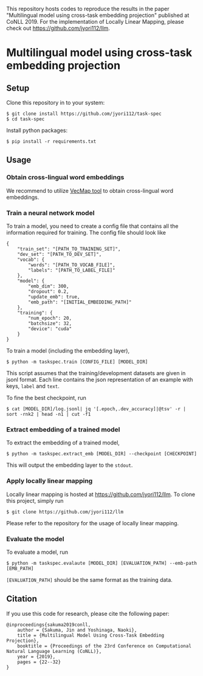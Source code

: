 This repository hosts codes to reproduce the results in the paper "Multilingual model using cross-task embedding projection" published at CoNLL 2019.
For the implementation of Locally Linear Mapping, please check out https://github.com/jyori112/llm.

# Multilingual model using cross-task embedding projection

## Setup

Clone this repository in to your system:
```
$ git clone install https://github.com/jyori112/task-spec
$ cd task-spec
```

Install python packages:
```
$ pip install -r requirements.txt
```

## Usage

### Obtain cross-lingual word embeddings

We recommend to utilize [VecMap tool](https://github.com/artetxem/vecmap) to obtain cross-lingual word embeddings.

### Train a neural network model

To train a model, you need to create a config file that contains all the information required for training.
The config file should look like
```
{
    "train_set": "[PATH_TO_TRAINING_SET]",
    "dev_set": "[PATH_TO_DEV_SET]",
    "vocab": {
        "words": "[PATH_TO_VOCAB_FILE]",
        "labels": "[PATH_TO_LABEL_FILE]"
    },
    "model": {
        "emb_dim": 300,
        "dropout": 0.2,
        "update_emb": true,
        "emb_path": "[INITIAL_EMBEDDING_PATH]"
    },
    "training": {
        "num_epoch": 20,
        "batchsize": 32,
        "device": "cuda"
    }
}
```

To train a model (including the embedding layer),

```
$ python -m taskspec.train [CONFIG_FILE] [MODEL_DIR]
```

This script assumes that the training/development datasets are given in jsonl format.
Each line contains the json representation of an example with keys, `label` and `text`.

To fine the best checkpoint, run

```
$ cat [MODEL_DIR]/log.jsonl| jq '[.epoch,.dev_accuracy]|@tsv' -r | sort -rnk2 | head -n1 | cut -f1
```

### Extract embedding of a trained model

To extract the embedding of a trained model,

```
$ python -m taskspec.extract_emb [MODEL_DIR] --checkpoint [CHECKPOINT]
```

This will output the embedding layer to the `stdout`.

### Apply locally linear mapping

Locally linear mapping is hosted at https://github.com/jyori112/llm.
To clone this project, simply run

```
$ git clone https://github.com/jyori112/llm
```

Please refer to the repository for the usage of locally linear mapping.

### Evaluate the model

To evaluate a model, run

```
$ python -m taskspec.evalaute [MODEL_DIR] [EVALUATION_PATH] --emb-path [EMB_PATH]
```

`[EVALUATION_PATH]` should be the same format as the training data.

## Citation

If you use this code for research, please cite the following paper:

```
@inproceedings{sakuma2019conll,
    author = {Sakuma, Jin and Yoshinaga, Naoki},
    title = {Multilingual Model Using Cross-Task Embedding Projection},
    booktitle = {Proceedings of the 23rd Conference on Computational Natural Language Learning (CoNLL)},
    year = {2019},
    pages = {22--32}
}
```